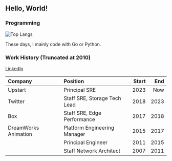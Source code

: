 ## Hello, World!

### Programming

![Top Langs](https://github-readme-stats.vercel.app/api/top-langs/?username=bandarji&theme=dark&layout=compact&hide=Assembly,CSS,Pascal,HTML,Javascript,VBScript,VBA)

These days, I mainly code with Go or Python.

### Work History (Truncated at 2010)

[LinkedIn](https://linkedin.com/in/bandarji)

| Company | Position | Start | End |
| :--- | :--- | ---: | ---: |
| Upstart | Principal SRE | 2023 | Now |
| Twitter | Staff SRE, Storage Tech Lead | 2018 | 2023 |
| Box | Staff SRE, Edge Performance | 2017 | 2018 |
| DreamWorks Animation | Platform Engineering Manager | 2015 | 2017 |
| | Principal Engineer | 2011 | 2015 |
| | Staff Network Architect | 2007 | 2011 |

<!--
- Upstart
  - Principal Site Reliability Engineer (2023-Present)
- Twitter
  - Staff Site Reliability Engineer, Storage Technical Lead (2020-2023)
  - SRE Manager, Distributed and In-Memory Storage (2018-2020)
- Box
  - Staff Site Reliability Engineer, Edge Performance (2017-2018)
- DreamWorks Animation
  - Manager, Platform Engineering (2015-2017)
  - Principal Engineer (2011-2015)
  - Staff Network Engineer (2007-2011)
- DreamWorks Dedicated Unit, Bangalore, India
  - Systems Architect (2008-2010)
-->

<!--
### Vacation in Hawaii

I own two short-term vacation rental properties on the Big Island of Hawaii.

- [Kona House of Palms](https://konahop.com/)
- [Sunrise Hale](https://sunrisehale.com/)

**bandarji/bandarji** is a ✨ _special_ ✨ repository because its `README.md` (this file) appears on your GitHub profile.

Here are some ideas to get you started:

- 🔭 I’m currently working on ...
- 🌱 I’m currently learning ...
- 👯 I’m looking to collaborate on ...
- 🤔 I’m looking for help with ...
- 💬 Ask me about ...
- 📫 How to reach me: ...
- 😄 Pronouns: ...
- ⚡ Fun fact: ...
-->
